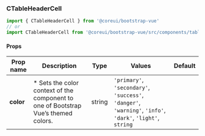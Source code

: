 ### CTableHeaderCell

```jsx
import { CTableHeaderCell } from '@coreui/bootstrap-vue'
// or
import CTableHeaderCell from '@coreui/bootstrap-vue/src/components/table/CTableHeaderCell'
```

#### Props

| Prop name | Description                                                                         | Type   | Values                                                                                                    | Default |
| --------- | ----------------------------------------------------------------------------------- | ------ | --------------------------------------------------------------------------------------------------------- | ------- |
| **color** | \* Sets the color context of the component to one of Bootstrap Vue’s themed colors. | string | `'primary'`, `'secondary'`, `'success'`, `'danger'`, `'warning'`, `'info'`, `'dark'`, `'light'`, `string` |         |
